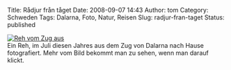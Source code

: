 Title: Rådjur från tåget
Date: 2008-09-07 14:43
Author: tom
Category: Schweden
Tags: Dalarna, Foto, Natur, Reisen
Slug: radjur-fran-taget
Status: published

[![Reh vom Zug
aus](/pic/dalaradjur_s.jpg "Reh vom Zug aus")](/pic/dalaradjur_l.jpg)  
Ein Reh, im Juli diesen Jahres aus dem Zug von Dalarna nach Hause
fotografiert. Mehr vom Bild bekommt man zu sehen, wenn man darauf
klickt.

